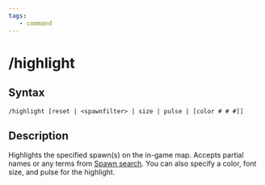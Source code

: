 ```yaml
---
tags:
   - command
---
```

# /highlight

## Syntax
<!--cmd-syntax-start-->
```eqcommand
/highlight [reset | <spawnfilter> | size | pulse | [color # # #]] 
```
<!--cmd-syntax-end-->

## Description
<!--cmd-desc-start-->
Highlights the specified spawn(s) on the in-game map. Accepts partial names or any terms from [Spawn search](../../../reference/general/spawn-search.md). You can also specify a color, font size, and pulse for the highlight.
<!--cmd-desc-end-->
